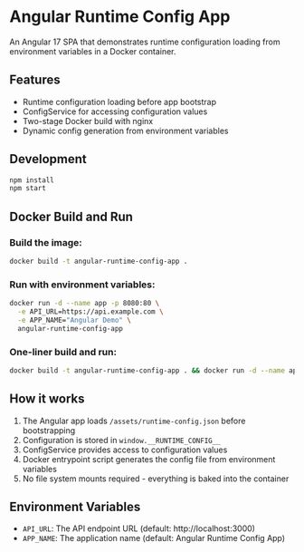 # Angular Runtime Config App

An Angular 17 SPA that demonstrates runtime configuration loading from environment variables in a Docker container.

## Features

- Runtime configuration loading before app bootstrap
- ConfigService for accessing configuration values
- Two-stage Docker build with nginx
- Dynamic config generation from environment variables

## Development

```bash
npm install
npm start
```

## Docker Build and Run

### Build the image:
```bash
docker build -t angular-runtime-config-app .
```

### Run with environment variables:
```bash
docker run -d --name app -p 8080:80 \
  -e API_URL=https://api.example.com \
  -e APP_NAME="Angular Demo" \
  angular-runtime-config-app
```

### One-liner build and run:
```bash
docker build -t angular-runtime-config-app . && docker run -d --name app -p 8080:80 -e API_URL=https://api.example.com -e APP_NAME="Angular Demo" angular-runtime-config-app
```

## How it works

1. The Angular app loads `/assets/runtime-config.json` before bootstrapping
2. Configuration is stored in `window.__RUNTIME_CONFIG__`
3. ConfigService provides access to configuration values
4. Docker entrypoint script generates the config file from environment variables
5. No file system mounts required - everything is baked into the container

## Environment Variables

- `API_URL`: The API endpoint URL (default: http://localhost:3000)
- `APP_NAME`: The application name (default: Angular Runtime Config App)